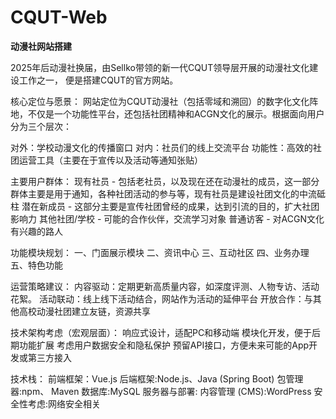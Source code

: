 # CQUT-Web
**动漫社网站搭建**

2025年后动漫社换届，由Sellko带领的新一代CQUT领导层开展的动漫社文化建设工作之一， 便是搭建CQUT的官方网站。

核心定位与愿景：
网站定位为CQUT动漫社（包括零域和溯回）的数字化文化阵地，不仅是一个功能性平台，还包括社团精神和ACGN文化的展示。根据面向用户分为三个层次：

对外：学校动漫文化的传播窗口
对内：社员们的线上交流平台
功能性：高效的社团运营工具（主要在于宣传以及活动等通知张贴）

主要用户群体：
现有社员 - 包括老社员，以及现在还在动漫社的成员，这一部分群体主要是用于通知，各种社团活动的参与等，现有社员是建设社团文化的中流砥柱
潜在新成员 - 这部分主要是宣传社团曾经的成果，达到引流的目的，扩大社团影响力
其他社团/学校 - 可能的合作伙伴，交流学习对象
普通访客 - 对ACGN文化有兴趣的路人

功能模块规划：
一、门面展示模块
二、资讯中心
三、互动社区
四、业务办理
五、特色功能


运营策略建议：
内容驱动：定期更新高质量内容，如深度评测、人物专访、活动花絮。
活动联动：线上线下活动结合，网站作为活动的延伸平台
开放合作：与其他高校动漫社团建立友链，资源共享

技术架构考虑（宏观层面）：
响应式设计，适配PC和移动端
模块化开发，便于后期功能扩展
考虑用户数据安全和隐私保护
预留API接口，方便未来可能的App开发或第三方接入

技术栈：
前端框架：Vue.js
后端框架:Node.js、Java (Spring Boot)
包管理器:npm、 Maven
数据库:MySQL
服务器与部署:
内容管理 (CMS):WordPress
安全性考虑:网络安全相关
